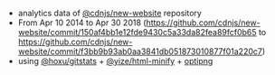  - analytics data of [@cdnjs/new-website](https://github.com/cdnjs/new-website) repository
  - From Apr 10 2014 to Apr 30 2018 (https://github.com/cdnjs/new-website/commit/150af4bb1e12fde9430c5a33da82fea89fcf0b65 to https://github.com/cdnjs/new-website/commit/f3bb9b93ab0aa3841db051873010877f01a220c7)
 - using [@hoxu/gitstats](https://github.com/hoxu/gitstats) + [@yize/html-minify](https://github.com/yize/html-minify) + [optipng](http://optipng.sourceforge.net/)
